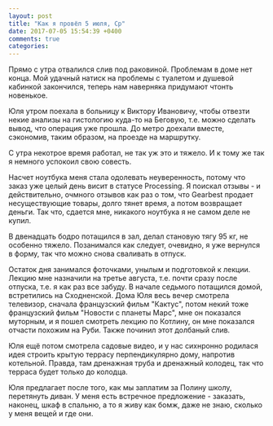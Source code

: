 ```yaml
---
layout: post
title: "Как я провёл 5 июля, Ср"
date: 2017-07-05 15:54:39 +0400
comments: true
categories: 
---
```

Прямо с утра отвалился слив под раковиной. Проблемам в доме нет конца. Мой удачный натиск на проблемы с туалетом и душевой кабинкой закончился, теперь нам наверняка придумают чтонть новенькое.

Юля утром поехала в больницу к Виктору Ивановичу, чтобы отвезти некие анализы на гистологию куда-то на Беговую, т.е. можно сделать вывод, что операция уже прошла. До метро доехали вместе, сэкономив, таким образом, на проезде на маршрутку.

С утра некотрое время работал, не так уж это и тяжело. И к тому же так я немного успокоил свою совесть.

Насчет ноутбука меня стала одолевать неуверенность, потому что заказ уже целый день висит в статусе Processing. Я поискал отзывы - и действительно, очмного отзывов как раз о том, что Gearbest продает несуществующие товары, долго тянет время, а потом возвращает деньги. Так что, сдается мне, никакого ноутбука я не самом деле не купил.

В двенадцать бодро потащился в зал, делал становую тягу 95 кг, не особенно тяжело. Позанимался как следует, очевидно, я уже вернулся в форму, так что можно снова сваливать в отпуск.

Остаток дня занимался фоточками, унылым и подготовкой к лекции. Лекцию мне назначили на третье августа, т.е. почти сразу после отпуска, т.е. я как раз все забуду. В начале седьмого потащился домой, встретились на Сходненской. Дома Юля весь вечер смотрела телевизор, сначала французский фильм "Кактус", потом некий тоже французский фильм "Новости с планеты Марс", мне он показался муторным, и я пошел смотреть лекцию по Котлину, он мне показался отчасти похожим на Руби. Также починил этот долбаный слив.

Юля ещё потом смотрела садовые видео, и у нас сихнронно родилася идея строить крытую террасу перпендикулярно дому, напротив котельной. Правда, там дренажная труба и дренажный колодец, так что терраса будет только до колодца. 

Юля предлагает после того, как мы заплатим за Полину школу, перетянуть диван. У меня есть встречное предложение - заказать, наконец, шкаф в спальню, а то я живу как бомж, даже не знаю, сколько у меня вещей и где они.